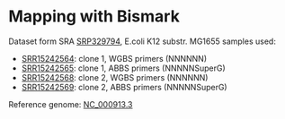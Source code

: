 # Mapping with Bismark

Dataset form SRA [SRP329794](https://www.ncbi.nlm.nih.gov/sra?term=SRP329794), E.coli K12 substr. MG1655 samples used: 
- [SRR15242564](https://www.ncbi.nlm.nih.gov/sra/SRX11548393[accn]): clone 1, WGBS primers (NNNNNN)
- [SRR15242565](https://www.ncbi.nlm.nih.gov/sra/SRX11548394[accn]): clone 1, ABBS primers (NNNNNSuperG)
- [SRR15242568](https://www.ncbi.nlm.nih.gov/sra/SRX11548397[accn]): clone 2, WGBS primers (NNNNNN)
- [SRR15242569](https://www.ncbi.nlm.nih.gov/sra/SRX11548398[accn]): clone 2, ABBS primers (NNNNNSuperG)

Reference genome: [NC_000913.3](https://www.ncbi.nlm.nih.gov/nuccore/NC_000913.3)
